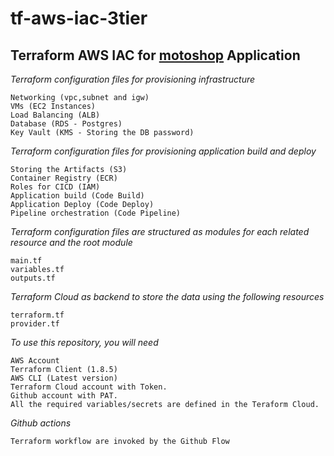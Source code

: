 # tf-aws-iac-3tier
## Terraform AWS IAC for [motoshop](https://github.com/nklkarthi/motoShop) Application

*Terraform configuration files for provisioning infrastructure*

    Networking (vpc,subnet and igw)
    VMs (EC2 Instances)
    Load Balancing (ALB)
    Database (RDS - Postgres)
    Key Vault (KMS - Storing the DB password)


*Terraform configuration files for provisioning application build and deploy*

    Storing the Artifacts (S3)
    Container Registry (ECR)
    Roles for CICD (IAM)
    Application build (Code Build)
    Application Deploy (Code Deploy)
    Pipeline orchestration (Code Pipeline)

*Terraform configuration files are structured as modules for each related resource and the root module*
    
    main.tf
    variables.tf
    outputs.tf


*Terraform Cloud as backend to store the data using the following resources*

    terraform.tf
    provider.tf


*To use this repository, you will need*

    AWS Account
    Terraform Client (1.8.5)
    AWS CLI (Latest version)
    Terraform Cloud account with Token.
    Github account with PAT.
    All the required variables/secrets are defined in the Teraform Cloud.

*Github actions*
    
    Terraform workflow are invoked by the Github Flow


